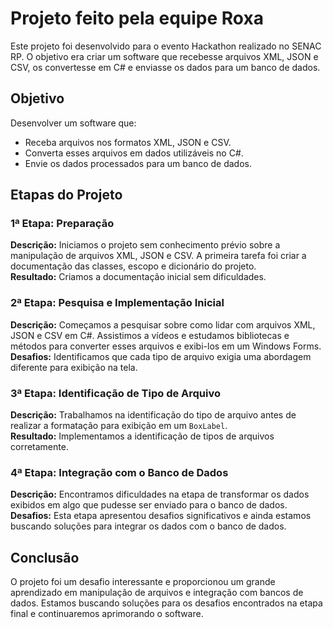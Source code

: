 # Projeto feito pela equipe Roxa

Este projeto foi desenvolvido para o evento Hackathon realizado no SENAC RP. O objetivo era criar um software que recebesse arquivos XML, JSON e CSV, os convertesse em C# e enviasse os dados para um banco de dados.

## Objetivo

Desenvolver um software que:
- Receba arquivos nos formatos XML, JSON e CSV.
- Converta esses arquivos em dados utilizáveis no C#.
- Envie os dados processados para um banco de dados.

## Etapas do Projeto

### 1ª Etapa: Preparação
**Descrição:** Iniciamos o projeto sem conhecimento prévio sobre a manipulação de arquivos XML, JSON e CSV. A primeira tarefa foi criar a documentação das classes, escopo e dicionário do projeto.  
**Resultado:** Criamos a documentação inicial sem dificuldades.

### 2ª Etapa: Pesquisa e Implementação Inicial
**Descrição:** Começamos a pesquisar sobre como lidar com arquivos XML, JSON e CSV em C#. Assistimos a vídeos e estudamos bibliotecas e métodos para converter esses arquivos e exibi-los em um Windows Forms.  
**Desafios:** Identificamos que cada tipo de arquivo exigia uma abordagem diferente para exibição na tela.

### 3ª Etapa: Identificação de Tipo de Arquivo
**Descrição:** Trabalhamos na identificação do tipo de arquivo antes de realizar a formatação para exibição em um `BoxLabel`.  
**Resultado:** Implementamos a identificação de tipos de arquivos corretamente.

### 4ª Etapa: Integração com o Banco de Dados
**Descrição:** Encontramos dificuldades na etapa de transformar os dados exibidos em algo que pudesse ser enviado para o banco de dados.  
**Desafios:** Esta etapa apresentou desafios significativos e ainda estamos buscando soluções para integrar os dados com o banco de dados.

## Conclusão

O projeto foi um desafio interessante e proporcionou um grande aprendizado em manipulação de arquivos e integração com bancos de dados. Estamos buscando soluções para os desafios encontrados na etapa final e continuaremos aprimorando o software.
